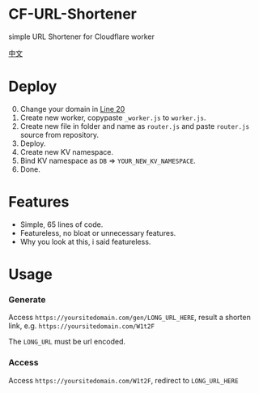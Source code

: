 # CF-URL-Shortener
simple URL Shortener for Cloudflare worker

[中文](https://github.com/extremeblackliu/CF-URL-Shortener/blob/main/README_cn.md)

# Deploy
0. Change your domain in [Line 20](https://github.com/extremeblackliu/CF-URL-Shortener/blob/main/_worker.js#L20)
1. Create new worker, copypaste `_worker.js` to `worker.js`.
2. Create new file in folder and name as `router.js` and paste `router.js` source from repository.
3. Deploy.
4. Create new KV namespace.
5. Bind KV namespace as `DB` => `YOUR_NEW_KV_NAMESPACE`.
6. Done.

# Features
- Simple, 65 lines of code.
- Featureless, no bloat or unnecessary features.
- Why you look at this, i said featureless.

# Usage

### Generate
Access `https://yoursitedomain.com/gen/LONG_URL_HERE`, result a shorten link, e.g. `https://yoursitedomain.com/W1t2F`

The `LONG_URL` must be url encoded.

### Access

Access `https://yoursitedomain.com/W1t2F`, redirect to `LONG_URL_HERE`
